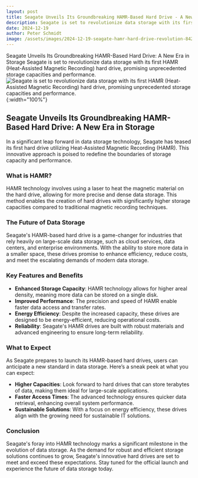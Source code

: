 ```yaml
---
layout: post
title: Seagate Unveils Its Groundbreaking HAMR-Based Hard Drive - A New Era in Storage
description: Seagate is set to revolutionize data storage with its first HAMR (Heat-Assisted Magnetic Recording) hard drive, promising unprecedented storage capacities and performance.
date: 2024-12-19
author: Peter Schmidt
image: /assets/images/2024-12-19-seagate-hamr-hard-drive-revolution-8421.webp
---
```

Seagate Unveils Its Groundbreaking HAMR-Based Hard Drive: A New Era in Storage
Seagate is set to revolutionize data storage with its first HAMR (Heat-Assisted Magnetic Recording) hard drive, promising unprecedented storage capacities and performance.
![Seagate is set to revolutionize data storage with its first HAMR (Heat-Assisted Magnetic Recording) hard drive, promising unprecedented storage capacities and performance.]( {{page.image}} ){:width="100%"}

## Seagate Unveils Its Groundbreaking HAMR-Based Hard Drive: A New Era in Storage

In a significant leap forward in data storage technology, Seagate has teased its first hard drive utilizing Heat-Assisted Magnetic Recording (HAMR). This innovative approach is poised to redefine the boundaries of storage capacity and performance.

### What is HAMR?

HAMR technology involves using a laser to heat the magnetic material on the hard drive, allowing for more precise and dense data storage. This method enables the creation of hard drives with significantly higher storage capacities compared to traditional magnetic recording techniques.

### The Future of Data Storage

Seagate's HAMR-based hard drive is a game-changer for industries that rely heavily on large-scale data storage, such as cloud services, data centers, and enterprise environments. With the ability to store more data in a smaller space, these drives promise to enhance efficiency, reduce costs, and meet the escalating demands of modern data storage.

### Key Features and Benefits

- **Enhanced Storage Capacity**: HAMR technology allows for higher areal density, meaning more data can be stored on a single disk.
- **Improved Performance**: The precision and speed of HAMR enable faster data access and transfer rates.
- **Energy Efficiency**: Despite the increased capacity, these drives are designed to be energy-efficient, reducing operational costs.
- **Reliability**: Seagate's HAMR drives are built with robust materials and advanced engineering to ensure long-term reliability.

### What to Expect

As Seagate prepares to launch its HAMR-based hard drives, users can anticipate a new standard in data storage. Here’s a sneak peek at what you can expect:

- **Higher Capacities**: Look forward to hard drives that can store terabytes of data, making them ideal for large-scale applications.
- **Faster Access Times**: The advanced technology ensures quicker data retrieval, enhancing overall system performance.
- **Sustainable Solutions**: With a focus on energy efficiency, these drives align with the growing need for sustainable IT solutions.

### Conclusion

Seagate's foray into HAMR technology marks a significant milestone in the evolution of data storage. As the demand for robust and efficient storage solutions continues to grow, Seagate's innovative hard drives are set to meet and exceed these expectations. Stay tuned for the official launch and experience the future of data storage today.
